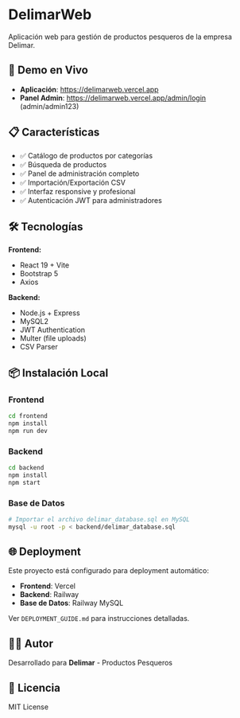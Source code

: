 # DelimarWeb

Aplicación web para gestión de productos pesqueros de la empresa Delimar.

## 🚀 Demo en Vivo

- **Aplicación**: https://delimarweb.vercel.app
- **Panel Admin**: https://delimarweb.vercel.app/admin/login (admin/admin123)

## 📋 Características

- ✅ Catálogo de productos por categorías
- ✅ Búsqueda de productos
- ✅ Panel de administración completo
- ✅ Importación/Exportación CSV
- ✅ Interfaz responsive y profesional
- ✅ Autenticación JWT para administradores

## 🛠 Tecnologías

**Frontend:**
- React 19 + Vite
- Bootstrap 5
- Axios

**Backend:**
- Node.js + Express
- MySQL2
- JWT Authentication
- Multer (file uploads)
- CSV Parser

## 📦 Instalación Local

### Frontend
```bash
cd frontend
npm install
npm run dev
```

### Backend
```bash
cd backend
npm install
npm start
```

### Base de Datos
```bash
# Importar el archivo delimar_database.sql en MySQL
mysql -u root -p < backend/delimar_database.sql
```

## 🌐 Deployment

Este proyecto está configurado para deployment automático:

- **Frontend**: Vercel
- **Backend**: Railway
- **Base de Datos**: Railway MySQL

Ver `DEPLOYMENT_GUIDE.md` para instrucciones detalladas.

## 👨‍💻 Autor

Desarrollado para **Delimar** - Productos Pesqueros

## 📄 Licencia

MIT License
